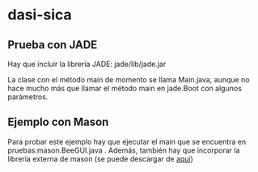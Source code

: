 # dasi-sica

## Prueba con JADE

Hay que incluir la librería JADE: jade/lib/jade.jar

La clase con el método main de momento se llama Main.java, aunque no hace mucho más que llamar el método main en jade.Boot con algunos parámetros.

## Ejemplo con Mason

Para probar este ejemplo hay que ejecutar el main que se encuentra en pruebas.mason.BeeGUI.java . Además, también hay que incorporar la libreria externa de mason (se puede descargar de [aquí](http://cs.gmu.edu/~eclab/projects/mason/mason.19.jar))
